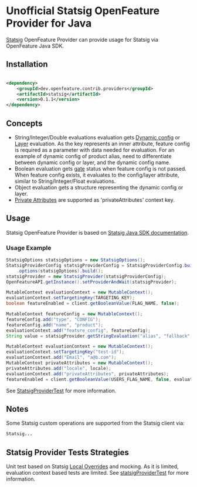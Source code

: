 # Unofficial Statsig OpenFeature Provider for Java

[Statsig](https://statsig.com/) OpenFeature Provider can provide usage for Statsig via OpenFeature Java SDK.

## Installation

<!-- x-release-please-start-version -->

```xml

<dependency>
    <groupId>dev.openfeature.contrib.providers</groupId>
    <artifactId>statsig</artifactId>
    <version>0.1.1</version>
</dependency>
```

<!-- x-release-please-end-version -->

## Concepts
* String/Integer/Double evaluations evaluation gets [Dynamic config](https://docs.statsig.com/server/javaSdk#reading-a-dynamic-config) or [Layer](https://docs.statsig.com/server/javaSdk#getting-an-layerexperiment) evaluation.
  As the key represents an inner attribute, feature config is required as a parameter with data needed for evaluation.
  For an example of dynamic config of product alias, need to differentiate between dynamic config or layer, and the dynamic config name.
* Boolean evaluation gets [gate](https://docs.statsig.com/server/javaSdk#checking-a-gate) status when feature config is not passed.
  When feature config exists, it evaluates to the config/layer attribute, similar to String/Integer/Float evaluations.
* Object evaluation gets a structure representing the dynamic config or layer.
* [Private Attributes](https://docs.statsig.com/server/javaSdk#private-attributes) are supported as 'privateAttributes' context key.

## Usage
Statsig OpenFeature Provider is based on [Statsig Java SDK documentation](https://docs.statsig.com/server/javaSdk).

### Usage Example

```java
StatsigOptions statsigOptions = new StatsigOptions();
StatsigProviderConfig statsigProviderConfig = StatsigProviderConfig.builder().sdkKey(sdkKey)
    .options(statsigOptions).build();
statsigProvider = new StatsigProvider(statsigProviderConfig);
OpenFeatureAPI.getInstance().setProviderAndWait(statsigProvider);

MutableContext evaluationContext = new MutableContext();
evaluationContext.setTargetingKey(TARGETING_KEY);
boolean featureEnabled = client.getBooleanValue(FLAG_NAME, false);

MutableContext featureConfig = new MutableContext();
featureConfig.add("type", "CONFIG");
featureConfig.add("name", "product");
evaluationContext.add("feature_config", featureConfig);
String value = statsigProvider.getStringEvaluation("alias", "fallback", evaluationContext).getValue());

MutableContext evaluationContext = new MutableContext();
evaluationContext.setTargetingKey("test-id");
evaluationContext.add("Email", "a@b.com");
MutableContext privateAttributes = new MutableContext();
privateAttributes.add("locale", locale);
evaluationContext.add("privateAttributes", privateAttributes);
featureEnabled = client.getBooleanValue(USERS_FLAG_NAME, false, evaluationContext);
```

See [StatsigProviderTest](./src/test/java/dev/openfeature/contrib/providers/statsig/StatsigProviderTest.java)
for more information.

## Notes
Some Statsig custom operations are supported from the Statsig client via:

```java
Statsig...
```

## Statsig Provider Tests Strategies

Unit test based on Statsig [Local Overrides](https://docs.statsig.com/server/javaSdk#local-overrides) and mocking. 
As it is limited, evaluation context based tests are limited.
See [statsigProviderTest](./src/test/java/dev/openfeature/contrib/providers/statsig/StatsigProviderTest.java)
for more information.


